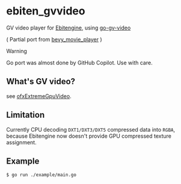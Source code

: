 # ebiten_gvvideo

GV video player for [Ebitengine](https://ebitengine.org/), using [go-gv-video](https://github.com/funatsufumiya/go-gv-video)

( Partial port from [bevy_movie_player](https://github.com/funatsufumiya/bevy_movie_player) )

> [!WARNING]
> Go port was almost done by GitHub Copilot. Use with care.

## What's GV video?

see [ofxExtremeGpuVideo](https://github.com/Ushio/ofxExtremeGpuVideo).

## Limitation

Currently CPU decoding `DXT1/DXT3/DXT5` compressed data into `RGBA`, because Ebitengine now doesn't provide GPU compressed texture assignment.

## Example

```bash
$ go run ./example/main.go
```
